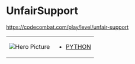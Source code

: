# UnfairSupport 

https://codecombat.com/play/level/unfair-support
<table>
<tr>
<td>

![Hero Picture](hero.png?raw=true "Hero Picture")

</td>
<td>
<ul>
<li>

[PYTHON](UnfairSupport.py)

</li>
</td>
</tr>
<table>
